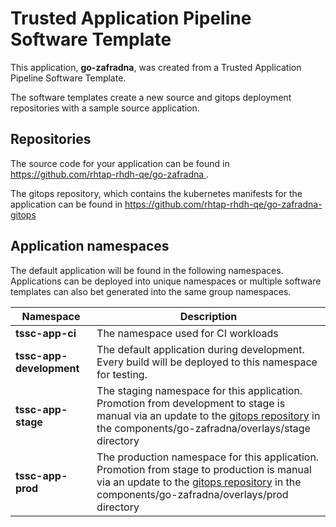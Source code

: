 # Trusted Application Pipeline Software Template

This application, **go-zafradna**, was created from a Trusted Application Pipeline Software Template.

The software templates create a new source and gitops deployment repositories with a sample source application. 

## Repositories

The source code for your application can be found in [https://github.com/rhtap-rhdh-qe/go-zafradna ](https://github.com/rhtap-rhdh-qe/go-zafradna ).
 
The gitops repository, which contains the kubernetes manifests for the application can be found in 
[https://github.com/rhtap-rhdh-qe/go-zafradna-gitops ](https://github.com/rhtap-rhdh-qe/go-zafradna-gitops ) 

## Application namespaces 

The default application will be found in the following namespaces. Applications can be deployed into unique namespaces or multiple software templates can also bet generated into the same group namespaces.  

|  Namespace   |  Description   |  
| -------- | -------- |
| **tssc-app-ci** | The namespace used for CI workloads |
| **tssc-app-development** | The default application during development. Every build will be deployed to this namespace for testing. |
| **tssc-app-stage** | The staging namespace for this application. Promotion from development to stage is manual via an update to the [gitops repository](https://github.com/rhtap-rhdh-qe/go-zafradna-gitops ) in the components/go-zafradna/overlays/stage directory |
| **tssc-app-prod** | The production namespace for this application. Promotion from stage to production is manual via an update to the [gitops repository](https://github.com/rhtap-rhdh-qe/go-zafradna-gitops ) in the components/go-zafradna/overlays/prod directory |